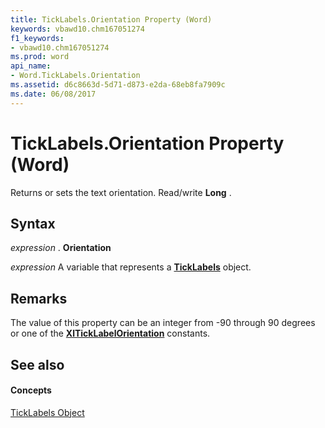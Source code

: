 ```yaml
---
title: TickLabels.Orientation Property (Word)
keywords: vbawd10.chm167051274
f1_keywords:
- vbawd10.chm167051274
ms.prod: word
api_name:
- Word.TickLabels.Orientation
ms.assetid: d6c8663d-5d71-d873-e2da-68eb8fa7909c
ms.date: 06/08/2017
---
```



# TickLabels.Orientation Property (Word)

Returns or sets the text orientation. Read/write **Long** .


## Syntax

 _expression_ . **Orientation**

 _expression_ A variable that represents a **[TickLabels](ticklabels-object-word.md)** object.


## Remarks

The value of this property can be an integer from -90 through 90 degrees or one of the **[XlTickLabelOrientation](xlticklabelorientation-enumeration-word.md)** constants.


## See also


#### Concepts


[TickLabels Object](ticklabels-object-word.md)

